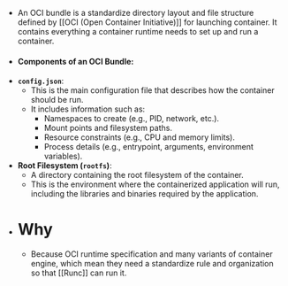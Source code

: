 - An OCI bundle is a standardize directory layout and file structure defined by [[OCI (Open Container Initiative)]] for launching container. It contains everything a container runtime needs to set up and run a container.
- #### Components of an OCI Bundle:
- **`config.json`**:
	- This is the main configuration file that describes how the container should be run.
	- It includes information such as:
		- Namespaces to create (e.g., PID, network, etc.).
		- Mount points and filesystem paths.
		- Resource constraints (e.g., CPU and memory limits).
		- Process details (e.g., entrypoint, arguments, environment variables).
- **Root Filesystem (`rootfs`)**:
	- A directory containing the root filesystem of the container.
	- This is the environment where the containerized application will run, including the libraries and binaries required by the application.
- # Why
	- Because OCI runtime specification and many variants of container engine, which mean they need a standardize rule and organization so that [[Runc]] can run it.